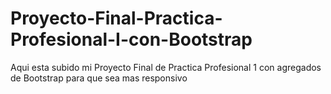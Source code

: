 # Proyecto-Final-Practica-Profesional-I-con-Bootstrap
Aqui esta subido mi Proyecto Final de Practica Profesional 1 con agregados de Bootstrap para que sea mas responsivo

